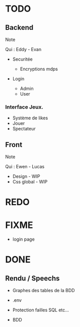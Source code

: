 # TODO



## Backend
> [!NOTE]
> Qui : Eddy - Evan

- Securitée
    - Encryptions mdps

- Login
    - Admin
    - User


### Interface Jeux.
- Système de likes
- Jouer
- Spectateur


## Front
> [!NOTE]
> Qui : Ewen - Lucas

- Design - WIP
- Css global - WIP



# REDO



# FIXME
- login page


# DONE

## Rendu / Speechs
- Graphes des tables de la BDD

- .env
- Protection failles SQL etc... 
- BDD